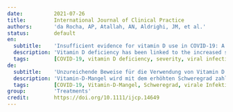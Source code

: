 ```yaml
---
date:          2021-07-26
title:         International Journal of Clinical Practice
authors:       'da Rocha, AP, Atallah, AN, Aldrighi, JM, et al.'
status:        default
en:
  subtitle:    'Insufficient evidence for vitamin D use in COVID-19: A rapid systematic review'
  description: 'Vitamin D deficiency has been linked to the increased severity of numerous viral infections. To assess whether vitamin D supplementation is safe and effective for the treatment of COVID-19. We searched MEDLINE, EMBASE, CENTRAL, LILACS and LOVE for randomised controlled trials (RCTs) published up to 2 March evaluating the effects of vitamin D for the treatment of coronavirus disease (COVID-19). Two authors selected the studies and analysed the data evidence following Cochrane Recommendations. We included three RCTs with a total of 385 participants. We found low certainty evidence indicating that hospitalised patients under calcifediol plus standard care (SC) treatment seem to present a significantly lower risk of being admitted to ICU but no difference in mortality. We found low to very low certainty evidence that the improvement in fibrinogen levels is slightly greater in mildly symptomatic or asymptomatic patients with COVID-19 that used cholecalciferol plus SC than in those treated with placebo plus SC (mean difference), and the patients who used cholecalciferol plus SC achieved more SARS-CoV-2 negativity, but not on d-dimer, c-reactive protein (CRP) or procalcitonin compared with the patients in the placebo plus SC group. We also found low to moderate certainty evidence that a single high dose of vitamin D does not seem to be effective for reducing mortality, length of hospital stay, ICU admissions and d-dimer or CRP levels when used in patients with moderate to severe COVID-19. As a practical implication, the use of vitamin D associated with SC seems to provide some benefit to patients with COVID-19. However, the evidence is currently insufficient to support the routine use of vitamin D for the management of COVID-19, as its effectiveness seems to depend on the dosage, on the baseline vitamin D levels, and on the degree of COVID-19 severity.'
  tags:        [COVID-19, vitamin D deficiency, severity, viral infections]
de:
  subtitle:    'Unzureichende Beweise für die Verwendung von Vitamin D bei COVID-19: Eine schnelle systematische Überprüfung'
  description: 'Vitamin-D-Mangel wird mit dem erhöhten Schweregrad zahlreicher viraler Infektionen in Verbindung gebracht. Untersucht werden sollte, ob eine Vitamin-D-Supplementierung für die Behandlung von COVID-19 sicher und wirksam ist. Wir suchten in MEDLINE, EMBASE, CENTRAL, LILACS und LOVE nach randomisierten kontrollierten Studien (RCTs), die bis zum 2. März veröffentlicht wurden und die Wirkung von Vitamin D bei der Behandlung von Coronavirus-Erkrankungen (COVID-19) bewerten. Zwei Autoren wählten die Studien aus und analysierten die Daten gemäß den Cochrane-Empfehlungen. Wir schlossen drei RCTs mit insgesamt 385 Teilnehmern ein. Wir fanden Belege mit geringer Sicherheit, die darauf hinweisen, dass hospitalisierte Patienten unter Calcifediol plus Standardbehandlung (SC) offenbar ein signifikant geringeres Risiko haben, auf die Intensivstation aufgenommen zu werden, aber keinen Unterschied in der Sterblichkeit. Wir fanden Hinweise mit geringer bis sehr geringer Sicherheit, dass die Verbesserung des Fibrinogenspiegels bei Patienten mit leichter oder asymptomatischer COVID-19, die mit Cholecalciferol plus SC behandelt wurden, etwas größer ist als bei Patienten, die mit Placebo plus SC behandelt wurden (mittlerer Unterschied), und dass die Patienten, die mit Cholecalciferol plus SC behandelt wurden, mehr SARS-CoV-2-Negativität erreichten, jedoch nicht bei d-Dimer, c-reaktivem Protein (CRP) oder Procalcitonin im Vergleich zu den Patienten in der Placebo-plus-SC-Gruppe. Außerdem fanden wir Hinweise mit geringer bis mittlerer Sicherheit, dass eine einmalige hohe Dosis Vitamin D bei Patienten mit mittelschwerer bis schwerer COVID-19 die Sterblichkeit, die Dauer des Krankenhausaufenthalts, die Aufnahme in die Intensivstation und die D-Dimer- oder CRP-Werte nicht wirksam zu reduzieren scheint. In der Praxis bedeutet dies, dass die Einnahme von Vitamin D in Verbindung mit SC einen gewissen Nutzen für Patienten mit COVID-19 zu haben scheint. Allerdings ist die Evidenz derzeit unzureichend, um den routinemäßigen Einsatz von Vitamin D für die Behandlung von COVID-19 zu unterstützen, da die Wirksamkeit von der Dosierung, dem Ausgangswert des Vitamin-D-Spiegels und dem Schweregrad von COVID-19 abzuhängen scheint.' 
  tags:        [COVID-19, Vitamin-D-Mangel, Schweregrad, virale Infektionen]
group:         'Treatments'
credit:        https://doi.org/10.1111/ijcp.14649
---
```

